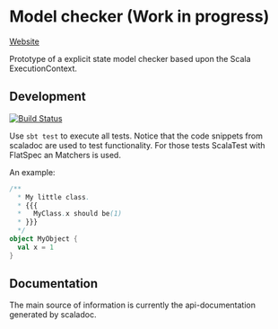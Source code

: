 # Model checker (Work in progress)

[Website](http://jentsch.berlin/modelchecker/latest/api/ecspec/index.html)

Prototype of a explicit state model checker based upon the Scala ExecutionContext.

## Development

[![Build Status](https://travis-ci.org/Jentsch/modelchecker.svg?branch=master)](https://travis-ci.org/Jentsch/modelchecker)

Use `sbt test` to execute all tests. Notice that the code snippets from scaladoc are used to test functionality. For those tests ScalaTest with FlatSpec an Matchers is used.

An example:

```scala
/**
  * My little class. 
  * {{{
  *   MyClass.x should be(1)
  * }}}
  */
object MyObject {
  val x = 1
}
```

## Documentation

The main source of information is currently the api-documentation generated by scaladoc.
